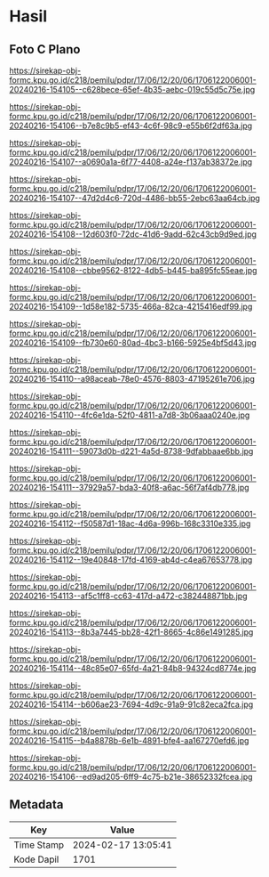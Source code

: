# Hasil

## Foto C Plano

https://sirekap-obj-formc.kpu.go.id/c218/pemilu/pdpr/17/06/12/20/06/1706122006001-20240216-154105--c628bece-65ef-4b35-aebc-019c55d5c75e.jpg

https://sirekap-obj-formc.kpu.go.id/c218/pemilu/pdpr/17/06/12/20/06/1706122006001-20240216-154106--b7e8c9b5-ef43-4c6f-98c9-e55b6f2df63a.jpg

https://sirekap-obj-formc.kpu.go.id/c218/pemilu/pdpr/17/06/12/20/06/1706122006001-20240216-154107--a0690a1a-6f77-4408-a24e-f137ab38372e.jpg

https://sirekap-obj-formc.kpu.go.id/c218/pemilu/pdpr/17/06/12/20/06/1706122006001-20240216-154107--47d2d4c6-720d-4486-bb55-2ebc63aa64cb.jpg

https://sirekap-obj-formc.kpu.go.id/c218/pemilu/pdpr/17/06/12/20/06/1706122006001-20240216-154108--12d603f0-72dc-41d6-9add-62c43cb9d9ed.jpg

https://sirekap-obj-formc.kpu.go.id/c218/pemilu/pdpr/17/06/12/20/06/1706122006001-20240216-154108--cbbe9562-8122-4db5-b445-ba895fc55eae.jpg

https://sirekap-obj-formc.kpu.go.id/c218/pemilu/pdpr/17/06/12/20/06/1706122006001-20240216-154109--1d58e182-5735-466a-82ca-4215416edf99.jpg

https://sirekap-obj-formc.kpu.go.id/c218/pemilu/pdpr/17/06/12/20/06/1706122006001-20240216-154109--fb730e60-80ad-4bc3-b166-5925e4bf5d43.jpg

https://sirekap-obj-formc.kpu.go.id/c218/pemilu/pdpr/17/06/12/20/06/1706122006001-20240216-154110--a98aceab-78e0-4576-8803-47195261e706.jpg

https://sirekap-obj-formc.kpu.go.id/c218/pemilu/pdpr/17/06/12/20/06/1706122006001-20240216-154110--4fc6e1da-52f0-4811-a7d8-3b06aaa0240e.jpg

https://sirekap-obj-formc.kpu.go.id/c218/pemilu/pdpr/17/06/12/20/06/1706122006001-20240216-154111--59073d0b-d221-4a5d-8738-9dfabbaae6bb.jpg

https://sirekap-obj-formc.kpu.go.id/c218/pemilu/pdpr/17/06/12/20/06/1706122006001-20240216-154111--37929a57-bda3-40f8-a6ac-56f7af4db778.jpg

https://sirekap-obj-formc.kpu.go.id/c218/pemilu/pdpr/17/06/12/20/06/1706122006001-20240216-154112--f50587d1-18ac-4d6a-996b-168c3310e335.jpg

https://sirekap-obj-formc.kpu.go.id/c218/pemilu/pdpr/17/06/12/20/06/1706122006001-20240216-154112--19e40848-17fd-4169-ab4d-c4ea67653778.jpg

https://sirekap-obj-formc.kpu.go.id/c218/pemilu/pdpr/17/06/12/20/06/1706122006001-20240216-154113--af5c1ff8-cc63-417d-a472-c382448871bb.jpg

https://sirekap-obj-formc.kpu.go.id/c218/pemilu/pdpr/17/06/12/20/06/1706122006001-20240216-154113--8b3a7445-bb28-42f1-8665-4c86e1491285.jpg

https://sirekap-obj-formc.kpu.go.id/c218/pemilu/pdpr/17/06/12/20/06/1706122006001-20240216-154114--48c85e07-65fd-4a21-84b8-94324cd8774e.jpg

https://sirekap-obj-formc.kpu.go.id/c218/pemilu/pdpr/17/06/12/20/06/1706122006001-20240216-154114--b606ae23-7694-4d9c-91a9-91c82eca2fca.jpg

https://sirekap-obj-formc.kpu.go.id/c218/pemilu/pdpr/17/06/12/20/06/1706122006001-20240216-154115--b4a8878b-6e1b-4891-bfe4-aa167270efd6.jpg

https://sirekap-obj-formc.kpu.go.id/c218/pemilu/pdpr/17/06/12/20/06/1706122006001-20240216-154106--ed9ad205-6ff9-4c75-b21e-38652332fcea.jpg


## Metadata

| Key        | Value               |
| ---------- | ------------------- |
| Time Stamp | 2024-02-17 13:05:41 |
| Kode Dapil | 1701                |



